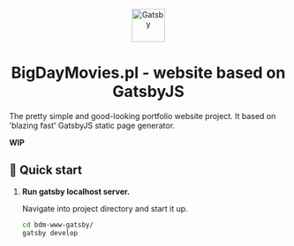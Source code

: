 <p align="center">
  <a href="https://www.gatsbyjs.org">
    <img alt="Gatsby" src="https://www.gatsbyjs.org/monogram.svg" width="60" />
  </a>
</p>
<h1 align="center">
  BigDayMovies.pl - website based on GatsbyJS
</h1>

The pretty simple and good-looking portfolio website project. It based on 'blazing fast' GatsbyJS static page generator. 

**WIP**

## 🚀 Quick start

1.  **Run gatsby localhost server.**

    Navigate into project directory and start it up.

    ```sh
    cd bdm-www-gatsby/
    gatsby develop
    ```